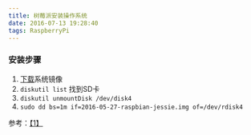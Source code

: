 ```yaml
---
title: 树莓派安装操作系统
date: 2016-07-13 19:28:40
tags: RaspberryPi
---
```

### 安装步骤

1. [下载](https://www.raspberrypi.org/downloads/raspbian/)系统镜像
2. `diskutil list` 找到SD卡
3. `diskutil unmountDisk /dev/disk4` 
4. `sudo dd bs=1m if=2016-05-27-raspbian-jessie.img of=/dev/rdisk4`

参考：[【1】](https://www.raspberrypi.org/documentation/installation/installing-images/mac.md)